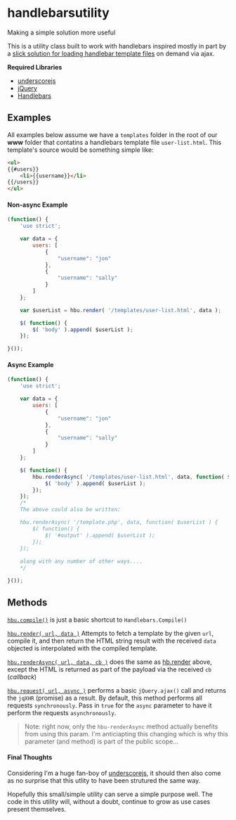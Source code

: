 handlebarsutility
=================

Making a simple solution more useful

This is a utility class built to work with handlebars inspired mostly in part by a [slick solution for loading handlebar template files](http://stackoverflow.com/a/10136935/1244184) on demand via ajax.


**Required Libraries**
* [underscorejs](http://underscorejs.org/)
* [jQuery](http://jquery.com)
* [Handlebars](http://handlebarsjs.com/)


## Examples

All examples below assume we have a `templates` folder in the root of our **www** folder that contatins a handlebars template file `user-list.html`.  This template's source would be something simple like:
```html
<ul>
{{#users}}
    <li>{{username}}</li>
{{/users}}
</ul>
```


#### Non-async Example
```js
(function() {
    'use strict';

    var data = {
        users: [
            {
                "username": "jon"
            },
            {
                "username": "sally"
            }
        ]
    };

    var $userList = hbu.render( '/templates/user-list.html', data );

    $( function() {
        $( 'body' ).append( $userList );
    });

}());
```

#### Async Example
```js
(function() {
    'use strict';

    var data = {
        users: [
            {
                "username": "jon"
            },
            {
                "username": "sally"
            }
        ]
    };

    $( function() {
        hbu.renderAsync( '/templates/user-list.html', data, function( $userList ) {
            $( 'body' ).append( $userList );
        });
    });
    /*
    The above could also be written:

    hbu.renderAsync( '/template.php', data, function( $userList ) {
        $( function() {
            $( '#output' ).append( $userList );
        });
    });
    
    along with any number of other ways....
    */

}());
```


## Methods

<a name="hbu-compile"></a>
[`hbu.compile()`](#hbu-compile "hbu.compile") is just a basic shortcut to `Handlebars.Compile()`

<a name="hbu-render"></a>
[`hbu.render( url, data )`](#hbu-render "hbu.render( url, data )") Attempts to fetch a template by the given `url`, compile it, and then return the HTML string result with the received `data` objected is interpolated with the compiled template.

<a name="hbu-renderAsync"></a>
[`hbu.renderAsync( url, data, cb )`](#hbu-renderAsync "hbu.renderAsync( url, data, cb )") does the same as [hb.render](#hbu-render) above, except the HTML is returned as part of the payload via the received `cb` (*callback*)

<a name="hbu-request"></a>
[`hbu.request( url, async )`](#hbu-request "hbu.request( url, async )") performs a basic `jQuery.ajax()` call and returns the `jqXHR` (promise) as a result.  By default, this method performs all requests `synchronously`.  Pass in `true` for the `async` parameter to have it perform the requests `asynchronously`. 

> Note: right now, only the `hbu-renderAsync` method actually benefits from using this param.  I'm anticiapting this changing which is why this parameter (and method) is part of the public scope...

#### Final Thoughts
Considering I'm a huge fan-boy of [underscorejs](http://underscorejs.org/), it should then also come as no surprise that this utlity to have been strutured the same way.

Hopefully this small/simple utility can serve a simple purpose well.  The code in this utility will, without a doubt, continue to grow as use cases present themselves.

